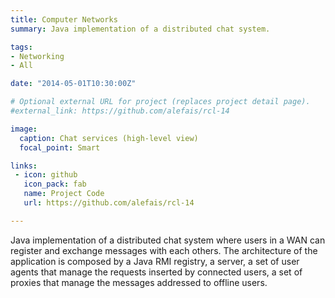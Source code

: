 ```yaml
---
title: Computer Networks
summary: Java implementation of a distributed chat system.

tags: 
- Networking
- All

date: "2014-05-01T10:30:00Z"

# Optional external URL for project (replaces project detail page).
#external_link: https://github.com/alefais/rcl-14

image:
  caption: Chat services (high-level view)
  focal_point: Smart

links:
 - icon: github
   icon_pack: fab
   name: Project Code
   url: https://github.com/alefais/rcl-14

---
```

Java implementation of a distributed chat system where users in a WAN can register and exchange messages with each others. The architecture of the application is composed by a Java RMI registry, a server, a set of user agents that manage the requests inserted by connected users, a set of proxies that manage the messages addressed to offline users.